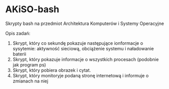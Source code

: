 # AKiSO-bash
Skrypty bash na przedmiot Architektura Komputerów i Systemy Operacyjne

Opis zadań:

1. Skrypt, który co sekundę pokazuje następujące ionformacje o sysytemie: aktywność sieciową, obciążenie systemu i naładowanie baterii
2. Skrypt, który pokazuje informacje o wszystkich procesach (podobnie jak program ps)
3. Skrypt, który pobiera obrazek i cytat.
4. Skrypt, który monitoryje podaną stronę internetową i informuje o zmianach na niej
